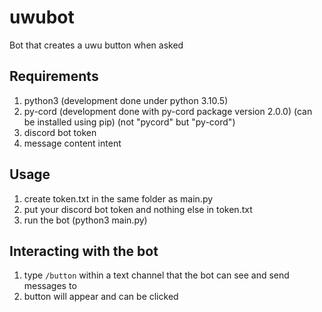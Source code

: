 # uwubot
Bot that creates a uwu button when asked

## Requirements
1. python3 (development done under python 3.10.5)
2. py-cord (development done with py-cord package version 2.0.0) (can be installed using pip) (not "pycord" but "py-cord")
3. discord bot token
4. message content intent

## Usage
1. create token.txt in the same folder as main.py
2. put your discord bot token and nothing else in token.txt
3. run the bot (python3 main.py)

## Interacting with the bot
1. type `/button` within a text channel that the bot can see and send messages to
2. button will appear and can be clicked
